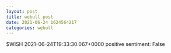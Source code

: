 ```yaml
--- 
layout: post 
title: webull post 
date: 2021-06-24 1624564217 
categories: webull 
--- 
```

$WISH	2021-06-24T19:33:30.067+0000
positive sentiment: False